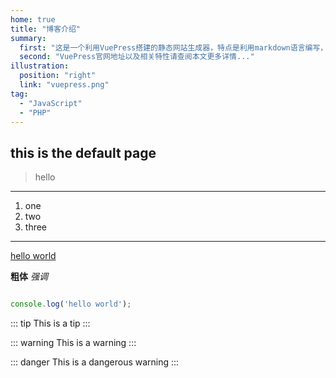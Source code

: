 ```yaml
---
home: true
title: "博客介绍"
summary: 
  first: "这是一个利用VuePress搭建的静态网站生成器，特点是利用markdown语言编写，由vue负责渲染，同时可以自己用vue编写各种插件，丰富博客内容，可定制，个性化，充分呈现博客的精彩内容。"
  second: "VuePress官网地址以及相关特性请查阅本文更多详情..."
illustration: 
  position: "right"
  link: "vuepress.png"
tag: 
  - "JavaScript"
  - "PHP"
---
```

## this is the default page
<date/>  

> hello
---
1. one
1. two
1. three
***

[hello world](http://baidu.com)

**粗体**
_强调_
``` js

console.log('hello world');

```
::: tip
This is a tip
:::

::: warning
This is a warning
:::

::: danger
This is a dangerous warning
:::